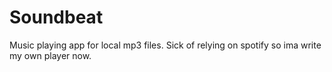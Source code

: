 # Soundbeat

Music playing app for local mp3 files. Sick of relying on spotify so ima write my own player now.
